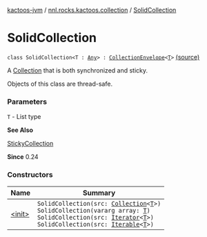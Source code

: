 [kactoos-jvm](../../index.md) / [nnl.rocks.kactoos.collection](../index.md) / [SolidCollection](./index.md)

# SolidCollection

`class SolidCollection<T : `[`Any`](https://kotlinlang.org/api/latest/jvm/stdlib/kotlin/-any/index.html)`> : `[`CollectionEnvelope`](../-collection-envelope/index.md)`<`[`T`](index.md#T)`>` [(source)](https://github.com/neonailol/kactoos/blob/master/kactoos-jvm/src/main/kotlin/nnl/rocks/kactoos/collection/SolidCollection.kt#L16)

A [Collection](https://kotlinlang.org/api/latest/jvm/stdlib/kotlin.collections/-collection/index.html) that is both synchronized and sticky.

Objects of this class are thread-safe.

### Parameters

`T` - List type

**See Also**

[StickyCollection](../-sticky-collection/index.md)

**Since**
0.24

### Constructors

| Name | Summary |
|---|---|
| [&lt;init&gt;](-init-.md) | `SolidCollection(src: `[`Collection`](https://kotlinlang.org/api/latest/jvm/stdlib/kotlin.collections/-collection/index.html)`<`[`T`](index.md#T)`>)`<br>`SolidCollection(vararg array: `[`T`](index.md#T)`)`<br>`SolidCollection(src: `[`Iterator`](https://kotlinlang.org/api/latest/jvm/stdlib/kotlin.collections/-iterator/index.html)`<`[`T`](index.md#T)`>)`<br>`SolidCollection(src: `[`Iterable`](https://kotlinlang.org/api/latest/jvm/stdlib/kotlin.collections/-iterable/index.html)`<`[`T`](index.md#T)`>)` |
